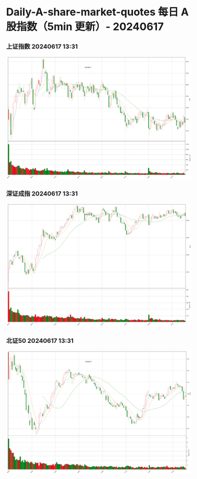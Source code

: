 
# Daily-A-share-market-quotes 每日 A 股指数（5min 更新）- 20240617

### 上证指数 20240617 13:31
![](./fig/2024/6/20240617-sh000001.png)

### 深证成指 20240617 13:31
![](./fig/2024/6/20240617-sz399001.png)

### 北证50 20240617 13:31
![](./fig/2024/6/20240617-bj899050.png)
